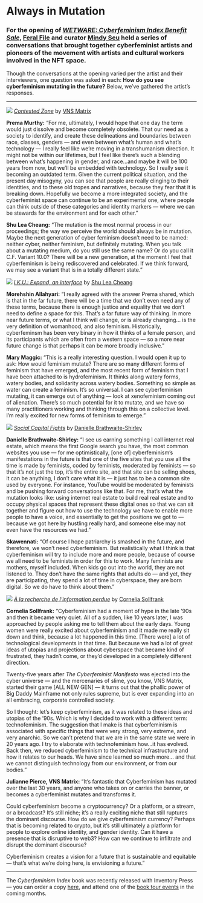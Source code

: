 # Always in Mutation

### For the opening of *[WETWARE: Cyberfeminism Index Benefit Sale](https://feralfile.com/exhibitions/wetware-tkl)*, [Feral File](https://feralfile.com/exhibitions) and curator [Mindy Seu](https://mindyseu.com) held a series of conversations that brought together cyberfeminist artists and pioneers of the movement with artists and cultural workers involved in the NFT space.

Though the conversations at the opening varied per the artist and their interviewers, one question was asked in each: **How do you see cyberfeminism mutating in the future?** Below, we’ve gathered the artist’s responses.

---

![](https://i.imgur.com/XS1lICl.jpg)
*[Contested Zone](https://feralfile.com/artworks/contested-zone-shc?fromExhibition=wetware-tkl)* by [VNS Matrix](https://vnsmatrix.net)

**Prema Murthy:**
“For me, ultimately, I would hope that one day the term would just dissolve and become completely obsolete. That our need as a society to identify, and create these delineations and boundaries between race, classes, genders — and even between what’s human and what’s technology — I really feel like we’re moving in a transhumanism direction. It might not be within our lifetimes, but I feel like there’s such a blending between what’s happening in gender, and race…and maybe it will be 100 years from now, but we’ll be embedded with technology. So I really see it becoming an outdated term. Given the current political situation, and the present day misogyny, you can see that people are really clinging to their identities, and to these old tropes and narratives, because they fear that it is breaking down. Hopefully we become a more integrated society, and the cyberfeminist space can continue to be an experimental one, where people can think outside of these categories and identity markers — where we can be stewards for the environment and for each other.” 

**Shu Lea Cheang:**
“The mutation is the most normal process in our proceedings; the way we perceive the world should always be in mutation. Maybe the next generation of cyber feminism doesn’t need to be named: neither cyber, neither feminism, but definitely mutating. When you talk about a mutating medium, do you still use the same name? Or do you call it C.F. Variant 10.0? There will be a new generation, at the moment I feel that cyberfeminism is being rediscovered and celebrated. If we think forward, we may see a variant that is in a totally different state.” 

![](https://i.imgur.com/p77a7TF.jpg)
*[I.K.U.: Expand, an interface](https://feralfile.com/artworks/iku-expand-an-interface-8qr?fromExhibition=wetware-tkl)* by [Shu Lea Cheang](http://mauvaiscontact.info)

**Morehshin Allahyari:**
“I really agreed with the answer Prema shared, which is that in the far future, there will be a time that we don’t even need any of these terms, because there is enough justice and equality that we don’t need to define a space for this. That’s a far future way of thinking. In more near future terms, or what I think will change, or is already changing… is the very definition of womanhood, and also feminism. Historically, cyberfeminsm has been very binary in how it thinks of a female person, and its participants which are often from a western space — so a more near future change is that perhaps it can be more broadly inclusive.” 

**Mary Maggic:**
“This is a really interesting question. I would open it up to ask: How would feminism mutate? There are so many different forms of feminism that have emerged, and the most recent form of feminism that I have been attached to is hydrofeminism. It thinks along watery forms, watery bodies, and solidarity across watery bodies. Something so simple as water can create a feminism. It’s so universal. I can see cyberfeminism mutating, it can emerge out of anything — look at xenofeminism coming out of alienation. There’s so much potential for it to mutate, and we have so many practitioners working and thinking through this on a collective level. I’m really excited for new forms of feminism to emerge.” 


![](https://i.imgur.com/rDCIJ2g.jpg)
*[Social Capital Fights](https://feralfile.com/artworks/social-capital-fights-vci?fromExhibition=wetware-tkl)* by [Danielle Brathwaite-Shirley](https://www.daniellebrathwaiteshirley.com)

**Danielle Brathwaite-Shirley:**
“I see us earning something I call internet real estate, which means the first Google search you have, the most common websites you use — for me optimistically, [one of] cyberfeminism’s manifestations in the future is that one of the five sites that you use all the time is made by feminists, coded by feminists, moderated by feminists — so that it’s not just the top, it’s the entire site, and that site can be selling shoes, it can be anything, I don’t care what it is — it just has to be a common site used by everyone. For instance, YouTube would be moderated by feminists and be pushing forward conversations like that. For me, that’s what the mutation looks like: using internet real estate to build real real estate and to occupy physical spaces that represent these digital ones so that we can sit together and figure out how to use the technology we have to enable more people to have a voice, and essentially to get the positions we got to — because we got here by hustling really hard, and someone else may not even have the resources we had.”

**Skawennati:**
“Of course I hope patriarchy is smashed in the future, and therefore, we won’t need cyberfeminism. But realistically what I think is that cyberfeminism will try to include more and more people, because of course we all need to be feminists in order for this to work. Many feminists are mothers, myself included. When kids go out into the world, they are not listened to. They don’t have the same rights that adults do — and yet, they are participating, they spend a lot of time in cyberspace, they are born digital. So we do have to think about them.” 

![](https://i.imgur.com/oFFQ7RS.png)
*[À la recherche de l’information perdue](https://feralfile.com/artworks/a-la-recherche-de-linformation-perdue-kuw?fromExhibition=wetware-tkl)* by [Cornelia Sollfrank](https://artwarez.org)

**Cornelia Sollfrank:**
“Cyberfeminism had a moment of hype in the late ’90s and then it became very quiet. All of a sudden, like 10 years later, I was approached by people asking me to tell them about the early days. Young women were really excited about cyberfeminism and it made me really sit down and think, because a lot happened in this time. [There were] a lot of technological developments in that time. But because we had a lot of great ideas of utopias and projections about cyberspace that became kind of frustrated, they hadn’t come, or they’d developed in a completely different direction.

Twenty-five years after *The Cyberfeminist Manifesto* was ejected into the cyber universe — and the mercenaries of slime, you know, VNS Matrix, started their game [ALL NEW GEN] — it turns out that the phallic power of Big Daddy Mainframe not only rules supreme, but is ever expanding into an all embracing, corporate controlled society.

So I thought: let’s keep cyberfeminism, as it was related to these ideas and utopias of the ’90s. Which is why I decided to work with a different term: technofeminism. The suggestion that I make is that cyberfeminism is associated with specific things that were very strong, very extreme, and very anarchic. So we can’t pretend that we are in the same state we were in 20 years ago. I try to elaborate with technofeminism how…it has evolved. Back then, we reduced cyberfeminism to the technical infrastructure and how it relates to our heads. We have since learned so much more… and that we cannot distinguish technology from our environment, or from our bodies.”

**Julianne Pierce, VNS Matrix:**
“It’s fantastic that Cyberfeminism has mutated over the last 30 years, and anyone who takes on or carries the banner, or becomes a cyberfeminist mutates and transforms it.

Could cyberfeminism become a cryptocurrency? Or a platform, or a stream, or a broadcast? It’s still niche; it’s a really exciting niche that still ruptures the dominant discourse. How do we give cyberfeminism currency? Perhaps that is becoming related to crypto, but it’s still ultimately a platform for people to explore online identity, and gender identity. Can it have a presence that is disruptive to web3? How can we continue to infiltrate and disrupt the dominant discourse?

Cyberfeminism creates a vision for a future that is sustainable and equitable — that’s what we’re doing here, is envisioning a future.” 

---

The *Cyberfeminism Index* book was recently released with Inventory Press — you can order a copy [here](http://www.inventorypress.com/product/cyberfeminism-index), and attend one of the [book tour events](https://tour.cyberfeminismindex.com) in the coming months.
